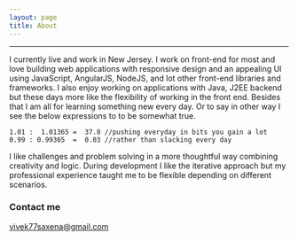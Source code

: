 ```yaml
---
layout: page
title: About
---
```



---

I currently live and work in New Jersey. I work on front-end for most and love building
web applications with responsive design and an appealing UI using JavaScript, AngularJS, NodeJS, and lot other front-end libraries and frameworks. I also enjoy working on applications with Java, J2EE backend but these days more like the flexibility of working in the front end. Besides that I am all for learning something new every day. Or to say in other way I see the below expressions to to be somewhat true.

    1.01 :  1.01365 =  37.8 //pushing everyday in bits you gain a lot
    0.99 : 0.99365  =  0.03 //rather than slacking every day 

I like challenges and problem solving in a more thoughtful way combining creativity and logic. During development I like the iterative approach but my professional experience taught me to be flexible depending on different scenarios.

<!--### More Information

Thanks!-->

### Contact me

[vivek77saxena@gmail.com](mailto:vivek77saxena@gmail.com)